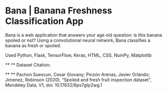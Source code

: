 # Bana | Banana Freshness Classification App
Bana is a web application that answers your age old question: is this banana spoiled or not? Using a convolutional neural network, Bana classifies a banana as fresh or spoiled.

Used Python, Flask, TensorFlow, Keras, HTML, CSS, NumPy, Matplotlib

** ** Dataset Citation:

** ** Pachon Suescun, Cesar Giovany; Pinzón Arenas, Javier Orlando; Jimenez, Robinson (2020), “Spoiled and fresh fruit inspection dataset”, Mendeley Data, V1, doi: 10.17632/6ps7gtp2wg.1
